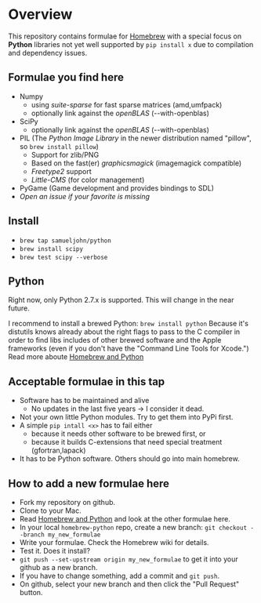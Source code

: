 # Overview

This repository contains formulae for [Homebrew](http://mxcl.github.com/homebrew/) with a special focus on **Python** libraries not yet well supported by `pip install x` due to compilation and dependency issues.


## Formulae you find here

* Numpy
    - using *suite-sparse* for fast sparse matrices (amd,umfpack)
    - optionally link against the *openBLAS* (--with-openblas)
* SciPy
    - optionally link against the *openBLAS* (--with-openblas)
* PIL (The *Python Image Library* in the newer distribution named "pillow", so `brew install pillow`)
    - Support for zlib/PNG
    - Based on the fast(er) *graphicsmagick* (imagemagick compatible)
    - *Freetype2* support
    - *Little-CMS* (for color management)
* PyGame (Game development and provides bindings to SDL)
* _Open an issue if your favorite is missing_


## Install

* `brew tap samueljohn/python`
* `brew install scipy`
* `brew test scipy --verbose`


## Python

Right now, only Python 2.7.x is supported. This will change in the near future.

I recommend to install a brewed Python: `brew install python`
Because it's distutils knows already about the right flags to pass to the C compiler in order to find libs includes of other brewed software and the Apple frameworks (even if you don't have the "Command Line Tools for Xcode.")
Read more aboute [Homebrew and Python][1]


## Acceptable formulae in this tap

* Software has to be maintained and alive
  - No updates in the last five years -> I consider it dead.
* Not your own little Python modules. Try to get them into PyPi first.
* A simple `pip intall <x>` has to fail either
  - because it needs other software to be brewed first, or
  - because it builds C-extensions that need special treatment (gfortran,lapack)
* It has to be Python software. Others should go into main homebrew.


## How to add a new formulae here

* Fork my repository on github.
* Clone to your Mac.
* Read [Homebrew and Python][1] and look at the other formulae here.
* In your local `homebrew-python` repo, create a new branch: `git checkout --branch my_new_formulae`
* Write your formulae. Check the Homebrew wiki for details.
* Test it. Does it install?
* `git push --set-upstream origin my_new_formulae` to get it into your github as a new branch.
* If you have to change something, add a commit and `git push`.
* On github, select your new branch and then click the "Pull Request" button.


[1]: https://github.com/mxcl/homebrew/wiki/Homebrew-and-Python
